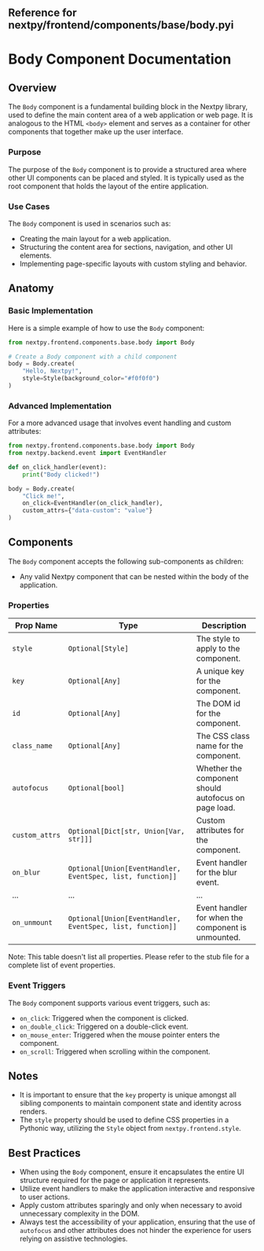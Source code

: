 ##  Reference for nextpy/frontend/components/base/body.pyi

# Body Component Documentation

## Overview

The `Body` component is a fundamental building block in the Nextpy library, used to define the main content area of a web application or web page. It is analogous to the HTML `<body>` element and serves as a container for other components that together make up the user interface.

### Purpose

The purpose of the `Body` component is to provide a structured area where other UI components can be placed and styled. It is typically used as the root component that holds the layout of the entire application.

### Use Cases

The `Body` component is used in scenarios such as:

- Creating the main layout for a web application.
- Structuring the content area for sections, navigation, and other UI elements.
- Implementing page-specific layouts with custom styling and behavior.

## Anatomy

### Basic Implementation

Here is a simple example of how to use the `Body` component:

```python
from nextpy.frontend.components.base.body import Body

# Create a Body component with a child component
body = Body.create(
    "Hello, Nextpy!",
    style=Style(background_color="#f0f0f0")
)
```

### Advanced Implementation

For a more advanced usage that involves event handling and custom attributes:

```python
from nextpy.frontend.components.base.body import Body
from nextpy.backend.event import EventHandler

def on_click_handler(event):
    print("Body clicked!")

body = Body.create(
    "Click me!",
    on_click=EventHandler(on_click_handler),
    custom_attrs={"data-custom": "value"}
)
```

## Components

The `Body` component accepts the following sub-components as children:

- Any valid Nextpy component that can be nested within the body of the application.

### Properties

| Prop Name       | Type                                                       | Description                                                   |
|-----------------|------------------------------------------------------------|---------------------------------------------------------------|
| `style`         | `Optional[Style]`                                          | The style to apply to the component.                          |
| `key`           | `Optional[Any]`                                            | A unique key for the component.                               |
| `id`            | `Optional[Any]`                                            | The DOM id for the component.                                 |
| `class_name`    | `Optional[Any]`                                            | The CSS class name for the component.                         |
| `autofocus`     | `Optional[bool]`                                           | Whether the component should autofocus on page load.          |
| `custom_attrs`  | `Optional[Dict[str, Union[Var, str]]]`                     | Custom attributes for the component.                          |
| `on_blur`       | `Optional[Union[EventHandler, EventSpec, list, function]]` | Event handler for the blur event.                             |
| ...             | ...                                                        | ...                                                           |
| `on_unmount`    | `Optional[Union[EventHandler, EventSpec, list, function]]` | Event handler for when the component is unmounted.            |

Note: This table doesn't list all properties. Please refer to the stub file for a complete list of event properties.

### Event Triggers

The `Body` component supports various event triggers, such as:

- `on_click`: Triggered when the component is clicked.
- `on_double_click`: Triggered on a double-click event.
- `on_mouse_enter`: Triggered when the mouse pointer enters the component.
- `on_scroll`: Triggered when scrolling within the component.

## Notes

- It is important to ensure that the `key` property is unique amongst all sibling components to maintain component state and identity across renders.
- The `style` property should be used to define CSS properties in a Pythonic way, utilizing the `Style` object from `nextpy.frontend.style`.

## Best Practices

- When using the `Body` component, ensure it encapsulates the entire UI structure required for the page or application it represents.
- Utilize event handlers to make the application interactive and responsive to user actions.
- Apply custom attributes sparingly and only when necessary to avoid unnecessary complexity in the DOM.
- Always test the accessibility of your application, ensuring that the use of `autofocus` and other attributes does not hinder the experience for users relying on assistive technologies.